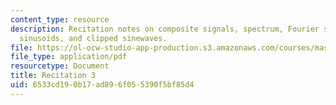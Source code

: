 ```yaml
---
content_type: resource
description: Recitation notes on composite signals, spectrum, Fourier series, Harmonic
  sinusoids, and clipped sinewaves.
file: https://ol-ocw-studio-app-production.s3.amazonaws.com/courses/mas-160-signals-systems-and-information-for-media-technology-fall-2007/6533cd190b17ad896f055390f5bf85d4_rec3.pdf
file_type: application/pdf
resourcetype: Document
title: Recitation 3
uid: 6533cd19-0b17-ad89-6f05-5390f5bf85d4
---
```

